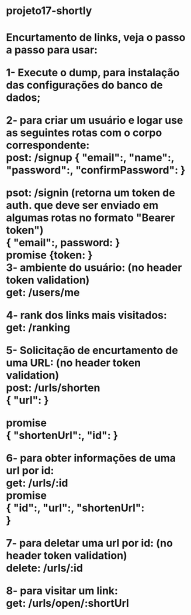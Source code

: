 <h1> projeto17-shortly <h1>

Encurtamento de links, veja o passo a passo para usar:

1- Execute o dump, para instalação das configurações do banco de dados;

2- para criar um usuário e logar use as seguintes rotas com o corpo correspondente: <br/>
 post: /signup
    {
      "email":,
      "name":,
      "password":,
      "confirmPassword":
    }<br/>
    
  psot: /signin (retorna um token de auth. que deve ser enviado em algumas rotas no formato "Bearer token")<br/>
    {
      "email":,
      password:
    }<br/>
  promise
    {token: }<br/>
3- ambiente do usuário: (no header token validation)<br/>
  get: /users/me<br/>

4- rank dos links mais visitados:<br/>
  get: /ranking<br/>
  
5- Solicitação de encurtamento de uma URL: (no header token validation)<br/>
  post: /urls/shorten<br/>
    {
      "url":
    }<br/>
    
  promise<br/>
    {
      "shortenUrl":,
      "id":
    }<br/>

6- para obter informações de uma url por id:<br/>
  get: /urls/:id<br/>
  promise<br/>
    {
      "id":,
      "url":,
      "shortenUrl":      
    }<br/>

7- para deletar uma url por id: (no header token validation)<br/>
  delete: /urls/:id<br/>

8- para visitar um link:<br/>
  get: /urls/open/:shortUrl<br/>
  
